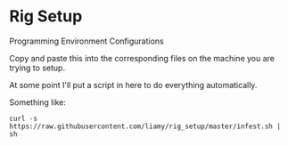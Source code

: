 Rig Setup
=========

Programming Environment Configurations

Copy and paste this into the corresponding files on the machine
you are trying to setup.

At some point I'll put a script in here to do everything
automatically.

Something like:

```
curl -s https://raw.githubusercontent.com/liamy/rig_setup/master/infest.sh | sh
```
